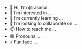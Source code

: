 - 👋 Hi, I’m @rasimul
- 👀 I’m interested in ...
- 🌱 I’m currently learning ...
- 💞️ I’m looking to collaborate on ...
- 📫 How to reach me ...
- 😄 Pronouns: ...
- ⚡ Fun fact: ...

<!---
rasimul/rasimul is a ✨ special ✨ repository because its `README.md` (this file) appears on your GitHub profile.
You can click the Preview link to take a look at your changes.
--->

